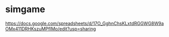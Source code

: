 # simgame
https://docs.google.com/spreadsheets/d/17O_GghnChsKLxtdRGGWG8W9aOMx411DRHKszuMPflMo/edit?usp=sharing
